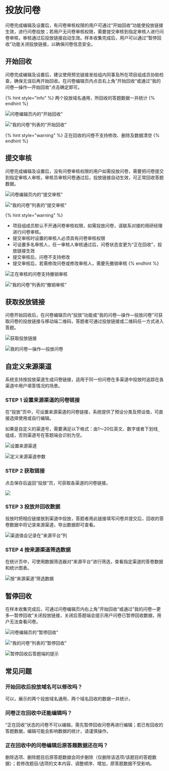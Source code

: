 # 投放问卷

问卷完成编辑及设置后，有问卷审核权限的用户可通过“开始回收”功能使投放链接生效，进行问卷投放；若用户无问卷审核权限，需要提交审核到指定审核人进行问卷审核，审核通过后投放链接自动生效。样本收集完成后，用户可以通过“暂停回收”功能关闭投放链接，以确保问卷信息安全。

## 开始回收

问卷完成编辑及设置后，建议使用预览链接发给组内同事及所在项目组成员协助检查，确保无误后再开始回收。在问卷编辑页内点击右上角”开始回收“或通过”我的问卷—操作—开始回收”点击确定即可。

{% hint style="info" %}
两个投放域名通用，所回收的答题数据一并统计
{% endhint %}

![问卷编辑页内的“开始回收”](../../../.gitbook/assets/Snipaste_2023-10-08_15-02-21.png)

![“我的问卷”列表的“开始回收”](../../../.gitbook/assets/Snipaste_2023-10-08_15-03-14.png)

{% hint style="warning" %}
正在回收的问卷不支持修改、删除及数据清空
{% endhint %}

## 提交审核

问卷完成编辑及设置后，没有问卷审核权限的用户如需投放问卷，需要把问卷提交到指定审核人审核，审核员审核问卷通过后，投放链接自动生效，可正常回收答题数据。

![问卷编辑页内的“提交审核”](../../../.gitbook/assets/Snipaste_2023-10-17_17-19-38.png)

![“我的问卷”列表的“提交审核”](../../../.gitbook/assets/Snipaste_2023-10-17_17-31-13.png)

{% hint style="warning" %}
* 项目组成员默认不开通问卷审核权限，如需投放问卷，请联系对接的用研经理进行问卷审核。
* 提交审核时设置的审核人必须具有问卷审核权限
* 可设置多名审核人，任一审核人审核通过后，问卷状态变更为“正在回收”，投放链接生效
* 提交审核后，问卷不支持修改
* 提交审核后，若需修改问卷或修改审核人，需要先撤销审核
{% endhint %}

![正在审核的问卷支持撤销审核](../../../.gitbook/assets/Snipaste_2023-10-17_17-30-14.png)

![“我的问卷”列表的“撤销审核”](../../../.gitbook/assets/Snipaste_2023-10-17_17-34-03.png)

## 获取投放链接

问卷开始回收后，在问卷编辑页内“投放”功能或“我的问卷—操作—投放问卷”可获取问卷的投放链接与移动端二维码，答题者可通过投放链接或二维码任一方式进入答题。

![获取投放链接](../../../.gitbook/assets/Snipaste_2023-10-08_15-04-43.png)

![我的问卷—操作—投放问卷](../../../.gitbook/assets/Snipaste_2023-10-08_15-05-38.png)

## 自定义来源渠道

系统支持按投放渠道生成问卷链接，适用于同一份问卷在多渠道中投放时追踪在各渠道中用户填答情况的场景。

### STEP 1 设置来源渠道的问卷链接

在“投放”页中，可设置来源渠道的问卷链接，系统提供了预设分类及预设值，可直接选择使用或自行编辑。

如果是自定义的渠道号，需要满足以下格式：由1～20位英文、数字或者下划线`_`组成，否则渠道号在答题端会识别为空。

![设置来源渠道](../../../.gitbook/assets/Snipaste_2023-10-08_15-06-06.png)

![定义来源渠道参数](../../../.gitbook/assets/Snipaste_2023-10-08_15-06-41.png)

### STEP 2 获取链接

点击保存后返回“投放”页，可获取各渠道的问卷链接。

![](../../../.gitbook/assets/Snipaste_2023-10-08_15-07-22.png)

### STEP 3 投放并回收数据

投放时把相应链接放到渠道中投放，答题者用此链接填写问卷并提交后，回收的答卷数据中将记录来源渠道，导出数据即可查看。

![渠道值会记录在“来源平台”列](<../../../.gitbook/assets/image (154).png>)

### STEP 4 按来源渠道筛选数据

在统计页中，可使用数据筛选器对“来源平台”进行筛选，查看指定渠道的答卷数据和统计图表。

![按“来源渠道”筛选数据](../../../.gitbook/assets/Snipaste_2023-10-08_15-08-11.png)

## 暂停回收

在样本收集完成后，可通过问卷编辑页内右上角”开始回收“或通过”我的问卷—更多—暂停回收”关闭投放链接，关闭后答题端会提示用户问卷已暂停回收数据，用户无法查看问卷。

![问卷编辑页的“暂停回收”](../../../.gitbook/assets/Snipaste_2023-10-08_15-10-32.png)

![“我的问卷”列表的“暂停回收”](../../../.gitbook/assets/Snipaste_2023-10-08_15-10-50.png)

![暂停回收后答题端的提示](../../../.gitbook/assets/Snipaste_2023-10-08_15-11-52.png)



## 常见问题

### 开始回收后投放域名可以修改吗？

可以，展示的两个投放域名通用，两个域名回收的数据一并统计。



### 问卷正在回收中还能编辑吗？

“正在回收”状态的问卷不可以编辑，需先暂停回收问卷再进行编辑；若已有回收的答题数据，编辑可能会影响数据的统计，请谨慎操作。



### 正在回收中的问卷编辑后原答题数据还在吗？

删除选项、删除题目后原答题数据会同步删除（仅删除该选项/该题目的答题数据）；若修改题目/选项的文本内容、调整顺序、增加，原答题数据不受影响。





